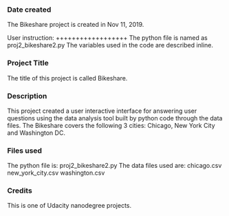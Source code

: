### Date created
The Bikeshare project is created in Nov 11, 2019.

User instruction:
++++++++++++++++++
The python file is named as proj2_bikeshare2.py
The variables used in the code are described inline.

### Project Title
The title of this project is called Bikeshare.

### Description
This project created a user interactive interface for answering user questions using the data analysis tool built by python code through the data files. The Bikeshare covers the following 3 cities: Chicago, New York City and Washington DC.

### Files used
The python file is: proj2_bikeshare2.py
The data files used are:
    chicago.csv
    new_york_city.csv
    washington.csv

### Credits
This is one of Udacity nanodegree projects.
